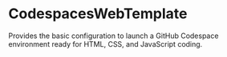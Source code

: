 # CodespacesWebTemplate
Provides the basic configuration to launch a GitHub Codespace environment ready for HTML, CSS, and JavaScript coding.  

